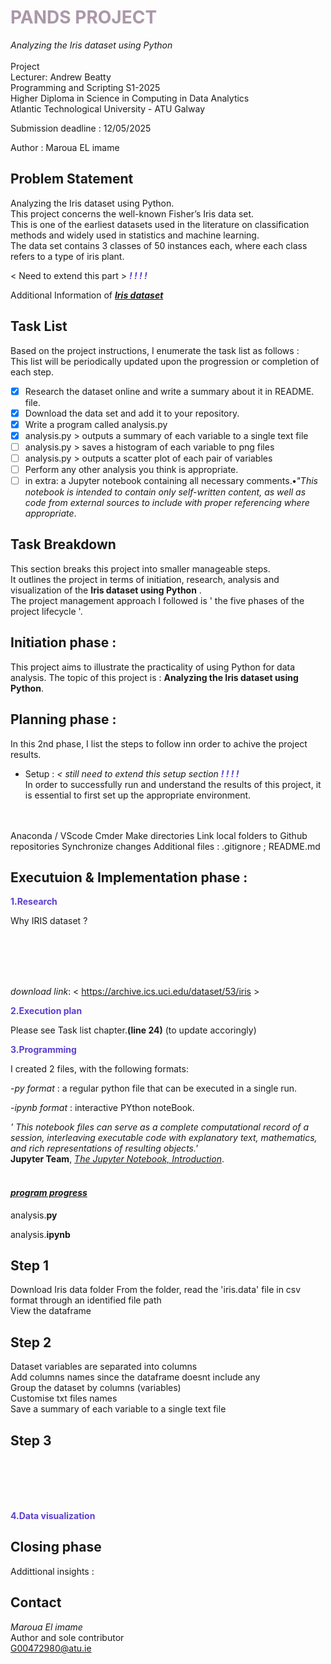 #   <font color=#AA98A9	>**PANDS PROJECT**</font>  
*Analyzing the Iris dataset using Python*
<br /> 
<br /> 
Project  
Lecturer: Andrew Beatty   
Programming and Scripting S1-2025  
Higher Diploma in Science in Computing in Data Analytics  
Atlantic Technological University - ATU Galway   
  
Submission deadline : 12/05/2025   
  
Author : Maroua EL imame  

  
## Problem Statement    
Analyzing the Iris dataset using Python.  
This project concerns the well-known Fisher’s Iris data set.  
This is one of the earliest datasets used in the literature on classification methods and widely used in statistics and machine learning.  
The data set contains 3 classes of 50 instances each, where each class refers to a type of iris plant. 

< Need to extend this part > <font color=#5D3FD>***! ! ! !***</font>


Additional Information of **[*Iris dataset*](https://archive.ics.uci.edu/dataset/53/iris)**


## Task List  
Based on the project instructions, I enumerate the task list as follows :  
This list will be periodically updated upon the progression or completion of each step.


- [x]   Research the dataset online and write a summary about it in README. file.
- [x]   Download the data set and add it to your repository.
- [x]   Write a program called analysis.py
- [x]   analysis.py > outputs a summary of each variable to a single text file
- [ ]   analysis.py > saves a histogram of each variable to png files
- [ ]   analysis.py > outputs a scatter plot of each pair of variables
- [ ]   Perform any other analysis you think is appropriate.
- [ ]   in extra: a Jupyter notebook containing all necessary comments.**•***"This notebook is intended to contain only self-written content, as well as code from external sources to include with proper referencing where appropriate*.

## Task Breakdown

This section breaks this project into smaller manageable steps.  
It outlines the project in terms of initiation, research, analysis and visualization of the **Iris dataset using Python** .  
The project management approach I followed is ' the five phases of the project lifecycle '.

## Initiation phase :

This project aims to illustrate the practicality of using Python for data analysis.
The topic of this project is : **Analyzing the Iris dataset using Python**. 

## Planning phase :

In this 2nd phase, I list the steps to follow inn order to achive the project results.

*   Setup : *< still need to extend this setup section <font color=#5D3FD3>**! ! ! !**</font>*   
In order to successfully run and understand the results of this project, it is essential to first set up the appropriate environment.   
<br /> 
<br /> 
Anaconda / VScode  
Cmder  
Make directories  
Link local folders to Github repositories  
Synchronize changes   
Additional files : .gitignore ; README.md   
  
  


## Executuion & Implementation phase :
<font color=#5D3FD>****1.Research****</font>  

Why IRIS dataset ?  

<br /> 
<br /> 
<br /> 
<br /> 

*download link*: < https://archive.ics.uci.edu/dataset/53/iris >  

<font color=#5D3FD>**2.Execution plan**</font>  

Please see Task list chapter.**(line 24)** (to update accoringly)  

<font color=#5D3FD>**3.Programming**</font>  

I created 2 files, with the following formats:    
 
  -*py format* : a regular python file that can be executed in a single run.  
    
  -*ipynb format* : interactive PYthon noteBook.  

   *' This notebook files can serve as a complete computational record of a session, interleaving executable code with explanatory text, mathematics, and rich representations of resulting objects.'*  
**Jupyter Team**, *[The Jupyter Notebook, Introduction](https://jupyter-notebook.readthedocs.io/en/stable/notebook.html#:~:text=by%20MathJax.-,Notebook%20documents,-%23)*.  
<br /> 



#### <u> *program progress*  </u>  



analysis.**py**    


analysis.**ipynb**  

Step 1  
-
Download Iris data folder
From the folder, read the 'iris.data' file in csv format through an identified file path  
View the dataframe  

Step 2  
-
Dataset variables are separated into columns  
Add columns names since the dataframe doesnt include any  
Group the dataset by columns (variables)  
Customise txt files names  
Save a summary of each variable to a single text file   

Step 3
-

<br /> 
<br /> 
<br /> 
<br /> 

 <font color=#5D3FD>**4.Data visualization**</font> 

## Closing phase
Addittional insights    :
## Contact
*Maroua El imame*  
Author and sole contributor  
<G00472980@atu.ie>


